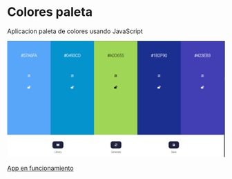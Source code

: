 # Colores paleta

Aplicacion paleta de colores usando JavaScript

<img src="./img/paletaColores.png" alt="Paleta de colores App">

<a href="https://colores-paleta.web.app/">App en funcionamiento</a>
